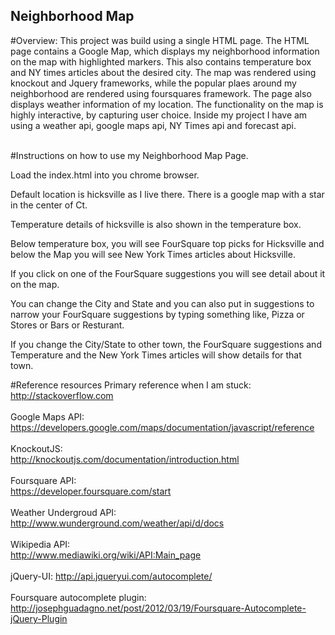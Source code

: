 ## Neighborhood Map

#Overview:
This project was build using a single HTML page. The HTML page contains a Google Map, which displays my neighborhood information on the map with highlighted markers. This also contains temperature box and NY times articles about the desired city.  The map was rendered using knockout and Jquery frameworks, while the popular plaes around my neighborhood are rendered using foursquares framework.  The page also displays weather information of my location.  The functionality on the map is highly interactive, by capturing user choice. Inside my project I have am using a weather api, google maps api, NY Times api and forecast api. <br /><br />

#Instructions on how to use my Neighborhood Map Page.

Load the index.html into you chrome browser.

Default location is hicksville as I live there.  There is a google map with a star in the center of Ct.

Temperature details of hicksville is also shown in the temperature box.

Below temperature box, you will see FourSquare top picks for Hicksville and below the Map you will see New York Times articles about Hicksville.

If you click on one of the FourSquare suggestions you will see detail about it on the map.

You can change the City and State and you can also put in suggestions to narrow your FourSquare suggestions by typing something like, Pizza or
Stores or Bars or Resturant.

If you change the City/State to other town, the FourSquare suggestions and Temperature and the New York Times articles will show details for that town.


#Reference resources
Primary reference when I am stuck: <br />http://stackoverflow.com<br /><br />
Google Maps API: <br >https://developers.google.com/maps/documentation/javascript/reference<br ><br >
KnockoutJS:<br >http://knockoutjs.com/documentation/introduction.html<br ><br >
Foursquare API:<br >https://developer.foursquare.com/start<br ><br >
Weather Undergroud API:<br >http://www.wunderground.com/weather/api/d/docs<br ><br >
Wikipedia API:<br >http://www.mediawiki.org/wiki/API:Main_page<br ><br >
jQuery-UI: http://api.jqueryui.com/autocomplete/<br ><br >
Foursquare autocomplete plugin:<br > http://josephguadagno.net/post/2012/03/19/Foursquare-Autocomplete-jQuery-Plugin<br ><br >




